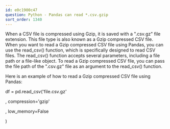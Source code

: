 ```yaml
---
id: e0c1900c47
question: Python - Pandas can read *.csv.gzip
sort_order: 1340
---
```


When a CSV file is compressed using Gzip, it is saved with a ".csv.gz" file extension. This file type is also known as a Gzip compressed CSV file. When you want to read a Gzip compressed CSV file using Pandas, you can use the read_csv() function, which is specifically designed to read CSV files. The read_csv() function accepts several parameters, including a file path or a file-like object. To read a Gzip compressed CSV file, you can pass the file path of the ".csv.gz" file as an argument to the read_csv() function.

Here is an example of how to read a Gzip compressed CSV file using Pandas:

df = pd.read_csv('file.csv.gz'

, compression='gzip'

, low_memory=False

)

